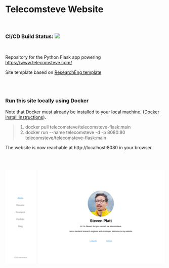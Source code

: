 # Telecomsteve Website 

<br />

### CI/CD Build Status: ![](https://github.com/stevenplatt/telecomsteve-flask/workflows/pipeline/badge.svg)

<br />

Repository for the Python Flask app powering https://www.telecomsteve.com/

Site template based on [ResearchEng template](https://github.com/stevenplatt/ResearchEng-portfolio)

<br /><br />

### Run this site locally using Docker

Note that Docker must already be installed to your local machine. ([Docker install instructions](https://docs.docker.com/get-docker/)).

>1. docker pull telecomsteve/telecomsteve-flask:main
>1. docker run --name telecomsteve -d -p 8080:80 telecomsteve/telecomsteve-flask:main

The website is now reachable at http://localhost:8080 in your browser.

<br /><br />

![telecomsteve preview](/screenshots/about_page.png)

<br />
